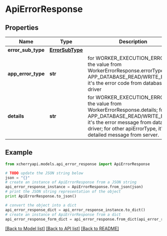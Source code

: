 # ApiErrorResponse


## Properties
Name | Type | Description | Notes
------------ | ------------- | ------------- | -------------
**error_sub_type** | [**ErrorSubType**](ErrorSubType.md) |  | [optional] 
**app_error_type** | **str** | for WORKER_EXECUTION_ERROR, it&#39;s the value from WorkerErrorResponse.errorType; for APP_DATABASE_READ/WRITE_ERROR, it&#39;s the error code from database driver | [optional] 
**details** | **str** | for WORKER_EXECUTION_ERROR, it&#39;s the value from WorkerErrorResponse.details; for APP_DATABASE_READ/WRITE_ERROR, it&#39;s the error message from database driver; for other apiErrorType, it&#39;s the detailed message from server. | [optional] 

## Example

```python
from xcherryapi.models.api_error_response import ApiErrorResponse

# TODO update the JSON string below
json = "{}"
# create an instance of ApiErrorResponse from a JSON string
api_error_response_instance = ApiErrorResponse.from_json(json)
# print the JSON string representation of the object
print ApiErrorResponse.to_json()

# convert the object into a dict
api_error_response_dict = api_error_response_instance.to_dict()
# create an instance of ApiErrorResponse from a dict
api_error_response_form_dict = api_error_response.from_dict(api_error_response_dict)
```
[[Back to Model list]](../README.md#documentation-for-models) [[Back to API list]](../README.md#documentation-for-api-endpoints) [[Back to README]](../README.md)


